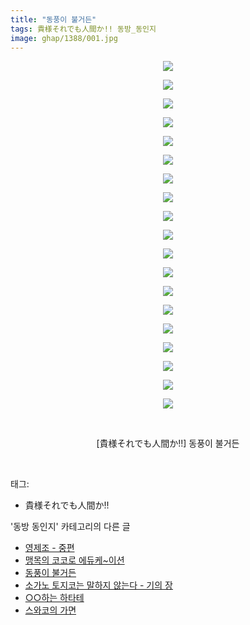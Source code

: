 ```yaml
---
title: "동풍이 불거든"
tags: 貴様それでも人間か!! 동방_동인지
image: ghap/1388/001.jpg
---
```

<div class="article">
<p style="text-align: center; clear: none; float: none;"><img src="{{ site.nasurl }}/ghap/1388/001.jpg"/></p>
<p style="text-align: center; clear: none; float: none;"><img src="{{ site.nasurl }}/ghap/1388/002.jpg"/></p>
<p style="text-align: center; clear: none; float: none;"><img src="{{ site.nasurl }}/ghap/1388/003.jpg"/></p>
<p style="text-align: center; clear: none; float: none;"><img src="{{ site.nasurl }}/ghap/1388/004.jpg"/></p>
<p style="text-align: center; clear: none; float: none;"><img src="{{ site.nasurl }}/ghap/1388/005.jpg"/></p>
<p style="text-align: center; clear: none; float: none;"><img src="{{ site.nasurl }}/ghap/1388/006.jpg"/></p>
<p style="text-align: center; clear: none; float: none;"><img src="{{ site.nasurl }}/ghap/1388/007.jpg"/></p>
<p style="text-align: center; clear: none; float: none;"><img src="{{ site.nasurl }}/ghap/1388/008.jpg"/></p>
<p style="text-align: center; clear: none; float: none;"><img src="{{ site.nasurl }}/ghap/1388/009.jpg"/></p>
<p style="text-align: center; clear: none; float: none;"><img src="{{ site.nasurl }}/ghap/1388/010.jpg"/></p>
<p style="text-align: center; clear: none; float: none;"><img src="{{ site.nasurl }}/ghap/1388/011.jpg"/></p>
<p style="text-align: center; clear: none; float: none;"><img src="{{ site.nasurl }}/ghap/1388/012.jpg"/></p>
<p style="text-align: center; clear: none; float: none;"><img src="{{ site.nasurl }}/ghap/1388/013.jpg"/></p>
<p style="text-align: center; clear: none; float: none;"><img src="{{ site.nasurl }}/ghap/1388/014.jpg"/></p>
<p style="text-align: center; clear: none; float: none;"><img src="{{ site.nasurl }}/ghap/1388/015.jpg"/></p>
<p style="text-align: center; clear: none; float: none;"><img src="{{ site.nasurl }}/ghap/1388/016.jpg"/></p>
<p style="text-align: center; clear: none; float: none;"><img src="{{ site.nasurl }}/ghap/1388/017.jpg"/></p>
<p style="text-align: center; clear: none; float: none;"><img src="{{ site.nasurl }}/ghap/1388/018.jpg"/></p>
<p style="text-align: center; clear: none; float: none;"><img src="{{ site.nasurl }}/ghap/1388/019.jpg"/></p>
<p style="text-align: center; clear: none; float: none;"><br/></p>
<p style="text-align: center; clear: none; float: none;">[貴様それでも人間か!!] 동풍이 불거든</p>
<p><br/></p>
</div><div class="tagTrail">
<p>태그: </p>
<ul>
<li>貴様それでも人間か!!</li>
</ul>
</div><div class="another">
<p>'동방 동인지' 카테고리의 다른 글</p>
<ul>
<li><a href="/2016-08-07-ghap_1390">영제조 - 중편</a></li>
<li><a href="/2016-08-07-ghap_1389">맹목의 코코로 에듀케~이션</a></li>
<li><a href="/2016-08-07-ghap_1388">동풍이 불거든</a></li>
<li><a href="/2016-08-06-ghap_1387">소가노 토지코는 말하지 않는다 - 기의 장</a></li>
<li><a href="/2016-08-06-ghap_1386">○○하는 하타테</a></li>
<li><a href="/2016-08-06-ghap_1385">스와코의 가면</a></li>
</ul>
</div><div class="cb_module cb_fluid">
<div class="cb_wrt cb_profile">
</div><!-- commentList close -->
</div>
<br/>
<p id="refer"></p>
<br/>
